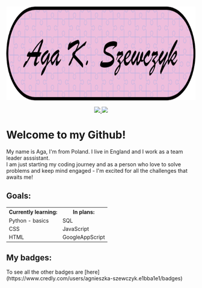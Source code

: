  <img src =
       "https://github.com/Ags-S/Ags-S/blob/main/Header_Ags.png" width = "900" height = "250">
<p align = "center">
  <a href = "mailto:agnieszka.szewczyk1993@gmail.com">
<img src = "https://img.shields.io/badge/Gmail-D14836?style=for-the-badge&logo=gmail&logoColor=white" align = center"> </a>
<a href = "https://www.linkedin.com/in/aga-k-szewczyk">
<img src = "https://img.shields.io/badge/LinkedIn-0077B5?style=for-the-badge&logo=linkedin&logoColor=white" align = center"> </a>
</p>
<h1 align = "left">
Welcome to my Github!
  </h1>
  <p align = "left">
    My name is Aga, I'm from Poland. I live in England and I work as a team leader asssistant. 
  <br>I am just starting my coding journey and as a person who love to solve problems and keep mind engaged - I'm excited for all the challenges that awaits me!
  </br>
  </p>
<h2 align = "left">
  Goals:
  </h2>
  <table>
  <tr>
  <th> Currently learning: </th>
    <th> In plans: </th>
  </tr>
    <tr>  
      <td> Python - basics</td>
      <td> SQL </td>
  </tr>
      <tr>
      <td> CSS </td>
      <td> JavaScript </td>
    </tr> 
  <tr>
    <td> HTML </td>
  <td>GoogleAppScript</td>
  </tr>
  </table>
  
  <!-- Created by user: pemtajo https://github.com/pemtajo/badge-readme -->
<h2> My badges: </h2>
To see all the other badges are [here](https://www.credly.com/users/agnieszka-szewczyk.e1bba1e1/badges)

<!--START_SECTION:badges--
[![Data Analytics Essentials](https://images.credly.com/size/340x340/images/7d59a314-d9bd-4ed9-80dd-9f3af94d77d1/Data_Analytics_Essentials.png)](https://www.credly.com/badges/032c0013-1c93-4298-a05a-6a9bea883912 "Data Analytics Essentials")
<!--END_SECTION:badges-->
